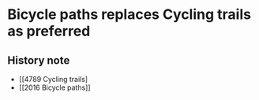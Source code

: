 # Bicycle paths replaces Cycling trails as preferred  

## History note

- [[4789 Cycling trails]
- [[2016 Bicycle paths]]  

